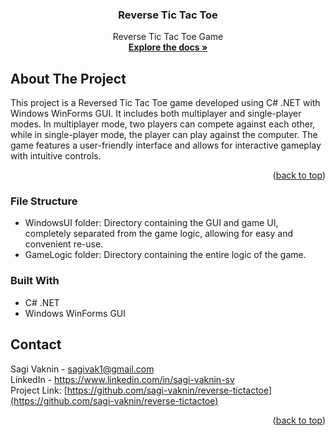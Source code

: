 <a name="readme-top"></a>

<h3 align="center">Reverse Tic Tac Toe</h3>

  <p align="center">
   Reverse Tic Tac Toe Game
    <br />
    <a href="https://github.com/sagi-vaknin/reverse-tictactoe"><strong>Explore the docs »</strong></a>
  </p>
</div>

## About The Project
This project is a Reversed Tic Tac Toe game developed using C# .NET with Windows WinForms GUI. 
It includes both multiplayer and single-player modes. In multiplayer mode, two players can compete against each other, while in single-player mode, the player can play against the computer. The game features a user-friendly interface and allows for interactive gameplay with intuitive controls.

<p align="right">(<a href="#readme-top">back to top</a>)</p>

### File Structure
* WindowsUI folder: Directory containing the GUI and game UI, completely separated from the game logic, allowing for easy and convenient re-use.
* GameLogic folder: Directory containing the entire logic of the game.


### Built With
* C# .NET
* Windows WinForms GUI


## Contact
Sagi Vaknin - sagivak1@gmail.com <br>
LinkedIn  - https://www.linkedin.com/in/sagi-vaknin-sv <br>
Project Link: [https://github.com/sagi-vaknin/reverse-tictactoe](https://github.com/sagi-vaknin/reverse-tictactoe)


<p align="right">(<a href="#readme-top">back to top</a>)</p>


